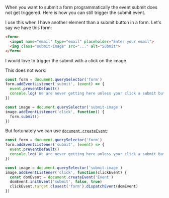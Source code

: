 ---
---

When you want to submit a form programmatically the event submit does not get triggered. Here is how you can still trigger the submit event.

I use this when I have another element than a submit button in a form. Let's say we have this form:

```html
<form>
  <input name="email" type="email" placeholder="Enter your email">
  <img class="submit-image" src="..." alt="Submit">
</form>
```

I would love to trigger the submit with a click on the image.

This does not work:

```js
const form = document.querySelector('form')
form.addEventListener('submit', (event) => {
  event.preventDefault()
  console.log('We are never getting here unless your click a submit button in the form')
})

const image = document.querySelector('submit-image')
image.addEventListener('click', function() {
  form.submit()
})
```

But fortunately we can use [`document.createEvent`](https://developer.mozilla.org/en-US/docs/Web/API/Document/createEvent):

```js
const form = document.querySelector('form')
form.addEventListener('submit', (event) => {
  event.preventDefault()
  console.log('We are never getting here unless your click a submit button in the form')
})

const image = document.querySelector('submit-image')
image.addEventListener('click', function(clickEvent) {
  const domEvent = document.createEvent('Event')
  domEvent.initEvent('submit', false, true)
  clickEvent.target.closest('form').dispatchEvent(domEvent)
})
```
